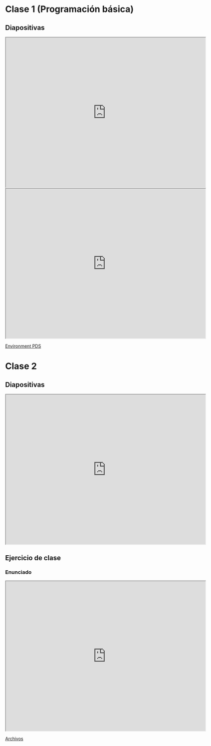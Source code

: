 # Clase 1 (Programación básica)

## Diapositivas

<iframe src="https://drive.google.com/file/d/1E-gS_2eRsx0JDpR_VaA9eUjxnD8EXyP6/preview" width="640" height="480" allow="autoplay"></iframe>

<iframe src="https://drive.google.com/file/d/11IOUuoiYM6HOKwACLnRGOY17i9H2L3RG/preview" width="640" height="480" allow="autoplay"></iframe>

[Environment PDS](https://drive.google.com/file/d/1xi5x1kL8xtqN6v7EjWSq7EWk1_dG4nPy/view?usp=drive_link)

# Clase 2

## Diapositivas

<iframe src="https://drive.google.com/file/d/1WuFVHeLmnval4G9zFz4Uo03poahWeOKD/preview" width="640" height="480" allow="autoplay"></iframe>

## Ejercicio de clase

### Enunciado

<iframe src="https://drive.google.com/file/d/1MXm4JMseffjCKq6FMAPvX4u3PBgHNdCM/preview" width="640" height="480" allow="autoplay"></iframe>

[Archivos](https://drive.google.com/file/d/1dqvLvwzflB6mPzlbmWmSarZeVQqW-q1-/view?usp=drive_link)


